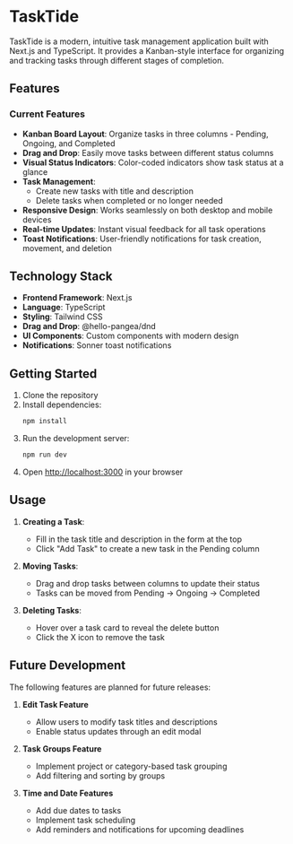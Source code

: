 # TaskTide

TaskTide is a modern, intuitive task management application built with Next.js and TypeScript. It provides a Kanban-style interface for organizing and tracking tasks through different stages of completion.

## Features

### Current Features

- **Kanban Board Layout**: Organize tasks in three columns - Pending, Ongoing, and Completed
- **Drag and Drop**: Easily move tasks between different status columns
- **Visual Status Indicators**: Color-coded indicators show task status at a glance
- **Task Management**:
  - Create new tasks with title and description
  - Delete tasks when completed or no longer needed
- **Responsive Design**: Works seamlessly on both desktop and mobile devices
- **Real-time Updates**: Instant visual feedback for all task operations
- **Toast Notifications**: User-friendly notifications for task creation, movement, and deletion

## Technology Stack

- **Frontend Framework**: Next.js
- **Language**: TypeScript
- **Styling**: Tailwind CSS
- **Drag and Drop**: @hello-pangea/dnd
- **UI Components**: Custom components with modern design
- **Notifications**: Sonner toast notifications

## Getting Started

1. Clone the repository
2. Install dependencies:
   ```bash
   npm install
   ```
3. Run the development server:
   ```bash
   npm run dev
   ```
4. Open [http://localhost:3000](http://localhost:3000) in your browser

## Usage

1. **Creating a Task**:
   - Fill in the task title and description in the form at the top
   - Click "Add Task" to create a new task in the Pending column

2. **Moving Tasks**:
   - Drag and drop tasks between columns to update their status
   - Tasks can be moved from Pending → Ongoing → Completed

3. **Deleting Tasks**:
   - Hover over a task card to reveal the delete button
   - Click the X icon to remove the task

## Future Development

The following features are planned for future releases:

1. **Edit Task Feature**
   - Allow users to modify task titles and descriptions
   - Enable status updates through an edit modal

2. **Task Groups Feature**
   - Implement project or category-based task grouping
   - Add filtering and sorting by groups

3. **Time and Date Features**
   - Add due dates to tasks
   - Implement task scheduling
   - Add reminders and notifications for upcoming deadlines
